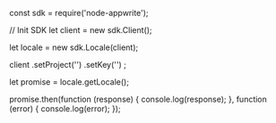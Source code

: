 const sdk = require('node-appwrite');

// Init SDK
let client = new sdk.Client();

let locale = new sdk.Locale(client);

client
    .setProject('')
    .setKey('')
;

let promise = locale.getLocale();

promise.then(function (response) {
    console.log(response);
}, function (error) {
    console.log(error);
});